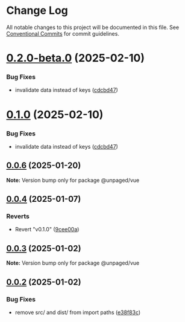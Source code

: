 # Change Log

All notable changes to this project will be documented in this file.
See [Conventional Commits](https://conventionalcommits.org) for commit guidelines.

# [0.2.0-beta.0](https://github.com/Myshkouski/unpaged/compare/v0.0.6...v0.2.0-beta.0) (2025-02-10)


### Bug Fixes

* invalidate data instead of keys ([cdcbd47](https://github.com/Myshkouski/unpaged/commit/cdcbd47e730422d96ef52fd47de5d2cf8b8bc884))





# [0.1.0](https://github.com/Myshkouski/unpaged/compare/v0.0.6...v0.1.0) (2025-02-10)


### Bug Fixes

* invalidate data instead of keys ([cdcbd47](https://github.com/Myshkouski/unpaged/commit/cdcbd47e730422d96ef52fd47de5d2cf8b8bc884))





## [0.0.6](https://github.com/Myshkouski/unpaged/compare/v0.0.5...v0.0.6) (2025-01-20)

**Note:** Version bump only for package @unpaged/vue





## [0.0.4](https://github.com/Myshkouski/unpaged/compare/v0.1.0...v0.0.4) (2025-01-07)


### Reverts

* Revert "v0.1.0" ([9cee00a](https://github.com/Myshkouski/unpaged/commit/9cee00ae90086e8be7b353d85e55cfdd91bdb706))





## [0.0.3](https://github.com/Myshkouski/unpaged/compare/v0.0.2...v0.0.3) (2025-01-02)

**Note:** Version bump only for package @unpaged/vue





## [0.0.2](https://github.com/Myshkouski/unpaged/compare/v0.0.1...v0.0.2) (2025-01-02)


### Bug Fixes

* remove src/ and dist/ from import paths ([e38f83c](https://github.com/Myshkouski/unpaged/commit/e38f83c5d01ce776b17c9ff48570e2b436f486d7))
